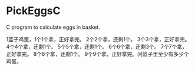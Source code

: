 # PickEggsC
C program to calculate eggs in basket.

1篮子鸡蛋，1个1个拿，正好拿完。
2个2个拿，还剩1个。
3个3个拿，正好拿完。
4个4个拿，还剩1个。
5个5个拿，还剩1个。
6个6个拿，还剩3个。
7个7个拿，正好拿完。
8个8个拿，还剩1个。
9个9个拿，正好拿完。问篮子里至少有多少个鸡蛋。
